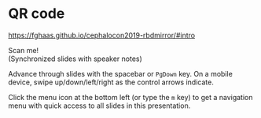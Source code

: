 <!-- .slide: data-timing="120" -->
# QR code <!-- .element: class="hidden" -->
<https://fghaas.github.io/cephalocon2019-rbdmirror/#intro> <!-- .element: class="qrcode" -->

Scan me!  
(Synchronized slides with speaker notes)

<!-- Note -->
Advance through slides with the spacebar or `PgDown` key. On a mobile
device, swipe up/down/left/right as the control arrows indicate.

Click the menu icon at the bottom left (or type the `m` key) to get
a navigation menu with quick access to all slides in this
presentation.
